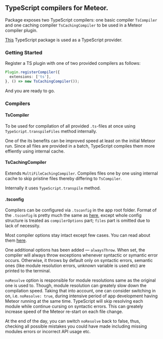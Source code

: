 ## TypeScript compilers for Meteor.

Package exposes two TypeScript compilers: one basic compiler `TsCompiler` and one caching compiler `TsCachingCompiler` to be used in a Meteor compiler plugin.

[This](https://github.com/barbatus/angular2/tree/master/packages/typescript) TypeScript package is used as a TypeScript provider.

### Getting Started
Register a TS plugin with one of two provided compilers as follows: 
````ts
Plugin.registerCompiler({
  extensions: ['ts'],
}, () => new TsCachingCompiler());
````
And you are ready to go.

### Compilers
#### TsCompiler
To be used for compilation of all provided `.ts`-files at once using
`TypeScript.transpileFiles` method internally.

One of the its benefits can be improved speed
at least on the initial Meteor run. Since all files are provided in a batch,
TypeScript compiles them more effiently using internal cache.

#### TsCachingCompiler
Extends `MultiFileCachingCompiler`. Compiles files one by one using
internal cache to skip pristine files thereby differing to `TsCompiler`.

Internally it uses `TypeScript.transpile` method.

#### .tsconfig
Compilers can be configured via `.tsconfig` in the app root folder.
Format of the `.tsconfig` is pretty much the same as [here](https://github.com/Microsoft/TypeScript/wiki/tsconfig.json),
except whole config structure is treated as `compilerOptions` part;
`files` part is omitted due to lack of necessity.

Most compiler options stay intact except few cases. You can read about them
[here](https://github.com/barbatus/angular2/tree/master/packages/typescript).

One additional options has been added — `alwaysThrow`.
When set, the compiler will always throw exceptions whenever syntactic or symantic error
occurs. Otherwise, it throws by default only on syntactic errors,
semantic ones (like module resolution errors, unknown variable is used etc) are printed to the terminal.

`noResolve` option is responsible for module resolutions same as the original one is used to.
Though, module resolution can greately slow down the compilation speed. Taking that into account, one can consider
switching in on, i.e. `noResolve: true`, during intensive period of app development having Meteor running at the same time.
TypeScript will skip resolving each module while continue cursing on syntactic errors. This can greately increase speed of the Meteor re-start on each file change.

At the end of the day, you can switch `noResolve` back to false, thus, checking all possible mistakes you could have made including missing modules errors or incorrect API usage etc.
